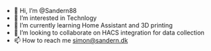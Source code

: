 - 👋 Hi, I’m @Sandern88
- 👀 I’m interested in Technlogy
- 🌱 I’m currently learning Home Assistant and 3D printing
- 💞️ I’m looking to collaborate on HACS integration for data collection
- 📫 How to reach me simon@sandern.dk

<!---
Sandern88/Sandern88 is a ✨ special ✨ repository because its `README.md` (this file) appears on your GitHub profile.
You can click the Preview link to take a look at your changes.
--->
